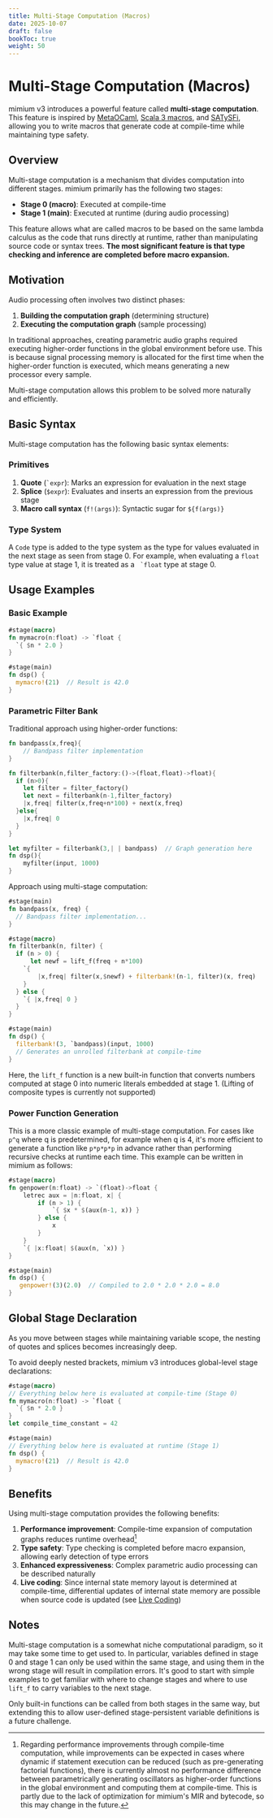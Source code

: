 ```yaml
---
title: Multi-Stage Computation (Macros)
date: 2025-10-07
draft: false
bookToc: true
weight: 50
---
```


# Multi-Stage Computation (Macros)

mimium v3 introduces a powerful feature called **multi-stage computation**. This feature is inspired by [MetaOCaml](https://okmij.org/ftp/ML/MetaOCaml.html), [Scala 3 macros](https://docs.scala-lang.org/scala3/guides/macros/), and [SATySFi](https://github.com/gfngfn/SATySFi), allowing you to write macros that generate code at compile-time while maintaining type safety.

## Overview

Multi-stage computation is a mechanism that divides computation into different stages. mimium primarily has the following two stages:

- **Stage 0 (macro)**: Executed at compile-time
- **Stage 1 (main)**: Executed at runtime (during audio processing)

This feature allows what are called macros to be based on the same lambda calculus as the code that runs directly at runtime, rather than manipulating source code or syntax trees. **The most significant feature is that type checking and inference are completed before macro expansion.**

## Motivation

Audio processing often involves two distinct phases:

1. **Building the computation graph** (determining structure)
2. **Executing the computation graph** (sample processing)

In traditional approaches, creating parametric audio graphs required executing higher-order functions in the global environment before use. This is because signal processing memory is allocated for the first time when the higher-order function is executed, which means generating a new processor every sample.

Multi-stage computation allows this problem to be solved more naturally and efficiently.

## Basic Syntax

Multi-stage computation has the following basic syntax elements:

### Primitives

1. **Quote** (`` `expr ``): Marks an expression for evaluation in the next stage
2. **Splice** (`$expr`): Evaluates and inserts an expression from the previous stage
3. **Macro call syntax** (`f!(args)`): Syntactic sugar for `${f(args)}`

### Type System

A `Code` type is added to the type system as the type for values evaluated in the next stage as seen from stage 0. For example, when evaluating a `float` type value at stage 1, it is treated as a `` `float`` type at stage 0.

## Usage Examples

### Basic Example

```rust
#stage(macro)
fn mymacro(n:float) -> `float {
  `{ $n * 2.0 }
}

#stage(main)
fn dsp() {
  mymacro!(21)  // Result is 42.0
}
```

### Parametric Filter Bank

Traditional approach using higher-order functions:

```rust
fn bandpass(x,freq){
    // Bandpass filter implementation
}

fn filterbank(n,filter_factory:()->(float,float)->float){
  if (n>0){
    let filter = filter_factory() 
    let next = filterbank(n-1,filter_factory)
    |x,freq| filter(x,freq+n*100) + next(x,freq)
  }else{
    |x,freq| 0
  }
}

let myfilter = filterbank(3,| | bandpass)  // Graph generation here
fn dsp(){
    myfilter(input, 1000)
}
```

Approach using multi-stage computation:

```rust
#stage(main)
fn bandpass(x, freq) {
  // Bandpass filter implementation...
}

#stage(macro)
fn filterbank(n, filter) {
  if (n > 0) {
      let newf = lift_f(freq + n*100)
    `{ 
        |x,freq| filter(x,$newf) + filterbank!(n-1, filter)(x, freq)
    }
  } else {
    `{ |x,freq| 0 }
  }
}

#stage(main)
fn dsp() {
  filterbank!(3, `bandpass)(input, 1000)
  // Generates an unrolled filterbank at compile-time
}
```

Here, the `lift_f` function is a new built-in function that converts numbers computed at stage 0 into numeric literals embedded at stage 1. (Lifting of composite types is currently not supported)

### Power Function Generation

This is a more classic example of multi-stage computation. For cases like `p^q` where q is predetermined, for example when q is 4, it's more efficient to generate a function like `p*p*p*p` in advance rather than performing recursive checks at runtime each time. This example can be written in mimium as follows:

```rust
#stage(macro)
fn genpower(n:float) -> `(float)->float {
    letrec aux = |n:float, x| {
        if (n > 1) {
            `{ $x * $(aux(n-1, x)) }
        } else {
            x
        }
    }
    `{ |x:float| $(aux(n, `x)) }
}

#stage(main)
fn dsp() {
   genpower!(3)(2.0)  // Compiled to 2.0 * 2.0 * 2.0 = 8.0
}
```

## Global Stage Declaration

As you move between stages while maintaining variable scope, the nesting of quotes and splices becomes increasingly deep.

To avoid deeply nested brackets, mimium v3 introduces global-level stage declarations:

```rust
#stage(macro)
// Everything below here is evaluated at compile-time (Stage 0)
fn mymacro(n:float) -> `float {
  `{ $n * 2.0 }
}
let compile_time_constant = 42

#stage(main)
// Everything below here is evaluated at runtime (Stage 1)
fn dsp() {
  mymacro!(21)  // Result is 42.0
}
```

## Benefits

Using multi-stage computation provides the following benefits:

1. **Performance improvement**: Compile-time expansion of computation graphs reduces runtime overhead[^performance]
2. **Type safety**: Type checking is completed before macro expansion, allowing early detection of type errors
3. **Enhanced expressiveness**: Complex parametric audio processing can be described naturally
4. **Live coding**: Since internal state memory layout is determined at compile-time, differential updates of internal state memory are possible when source code is updated (see [Live Coding](./livecoding.en.md))

[^performance]: Regarding performance improvements through compile-time computation, while improvements can be expected in cases where dynamic if statement execution can be reduced (such as pre-generating factorial functions), there is currently almost no performance difference between parametrically generating oscillators as higher-order functions in the global environment and computing them at compile-time. This is partly due to the lack of optimization for mimium's MIR and bytecode, so this may change in the future.

## Notes

Multi-stage computation is a somewhat niche computational paradigm, so it may take some time to get used to. In particular, variables defined in stage 0 and stage 1 can only be used within the same stage, and using them in the wrong stage will result in compilation errors. It's good to start with simple examples to get familiar with where to change stages and where to use `lift_f` to carry variables to the next stage.

Only built-in functions can be called from both stages in the same way, but extending this to allow user-defined stage-persistent variable definitions is a future challenge.
